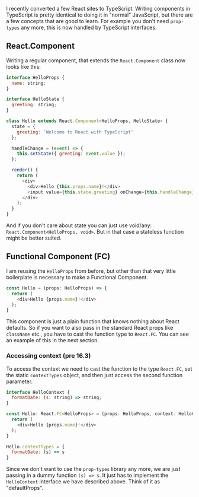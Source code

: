 I recently converted a few React sites to TypeScript. Writing components in TypeScript is pretty identical to doing it in "normal" JavaScript, but there are a few concepts that are good to learn. For example you don't need `prop-types` any more, this is now handled by TypeScript interfaces.

<!-- more-->


## React.Component

Writing a regular component, that extends the `React.Component` class now looks like this:

```js
interface HelloProps {
  name: string;
}

interface HelloState {
  greeting: string;
}

class Hello extends React.Component<HelloProps, HelloState> {
  state = {
    greeting: 'Welcome to React with TypeScript'
  };

  handleChange = (event) => {
    this.setState({ greeting: event.value });
  };

  render() {
    return (
      <div>
        <div>Hello {this.props.name}!</div>
        <input value={this.state.greeting} onChange={this.handleChange} />
      </div>
    );
  }
}
```

And if you don't care about state you can just use void/any: `React.Component<HelloProps, void>`. But in that case a stateless function might be better suited.


## Functional Component (FC)

I am reusing the `HelloProps` from before, but other than that very little boilerplate is necessary to make a Functional Component.

```js
const Hello = (props: HelloProps) => {
  return (
    <div>Hello {props.name}!</div>
  );
}
```

This component is just a plain function that knows nothing about React defaults. So if you want to also pass in the standard React props like `className` etc., you have to cast the function type to `React.FC`. You can see an example of this in the next section.


### Accessing context (pre 16.3)

To access the context we need to cast the function to the type `React.FC`, set the static `contextTypes` object, and then just access the second function parameter.

```js
interface HelloContext {
  formatDate: (s: string) => string;
}

const Hello: React.FC<HelloProps> = (props: HelloProps, context: HelloContext) => {
  return (
    <div>Hello {props.name}!</div>
  );
}

Hello.contextTypes = {
  formatDate: (s) => s
}
```

Since we don't want to use the `prop-types` library any more, we are just passing in a dummy function `(s) => s`. It just has to implement the `HelloContext` interface we have described above. Think of it as "defaultProps".
